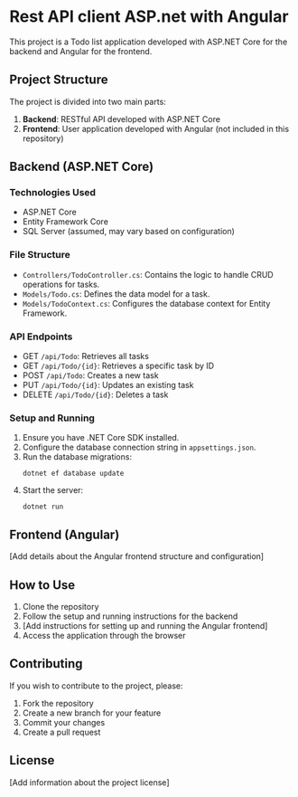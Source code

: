 # Rest API client ASP.net with Angular

This project is a Todo list application developed with ASP.NET Core for the backend and Angular for the frontend.

## Project Structure

The project is divided into two main parts:

1. **Backend**: RESTful API developed with ASP.NET Core
2. **Frontend**: User application developed with Angular (not included in this repository)

## Backend (ASP.NET Core)

### Technologies Used

- ASP.NET Core
- Entity Framework Core
- SQL Server (assumed, may vary based on configuration)

### File Structure

- `Controllers/TodoController.cs`: Contains the logic to handle CRUD operations for tasks.
- `Models/Todo.cs`: Defines the data model for a task.
- `Models/TodoContext.cs`: Configures the database context for Entity Framework.

### API Endpoints

- GET `/api/Todo`: Retrieves all tasks
- GET `/api/Todo/{id}`: Retrieves a specific task by ID
- POST `/api/Todo`: Creates a new task
- PUT `/api/Todo/{id}`: Updates an existing task
- DELETE `/api/Todo/{id}`: Deletes a task

### Setup and Running

1. Ensure you have .NET Core SDK installed.
2. Configure the database connection string in `appsettings.json`.
3. Run the database migrations:
   ```
   dotnet ef database update
   ```
4. Start the server:
   ```
   dotnet run
   ```

## Frontend (Angular)

[Add details about the Angular frontend structure and configuration]

## How to Use

1. Clone the repository
2. Follow the setup and running instructions for the backend
3. [Add instructions for setting up and running the Angular frontend]
4. Access the application through the browser

## Contributing

If you wish to contribute to the project, please:

1. Fork the repository
2. Create a new branch for your feature
3. Commit your changes
4. Create a pull request

## License

[Add information about the project license]